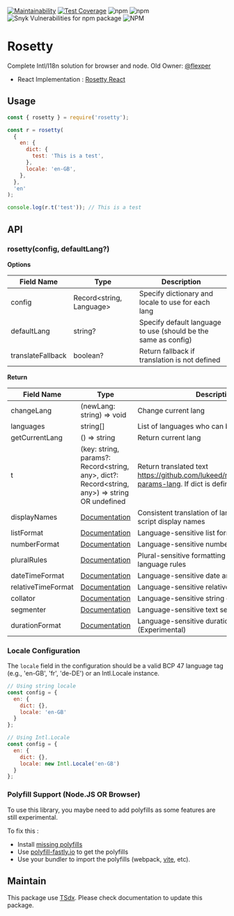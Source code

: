 [![Maintainability](https://api.codeclimate.com/v1/badges/1ff0c28615640d86e758/maintainability)](https://codeclimate.com/github/qlaffont/rosetty/maintainability) [![Test Coverage](https://api.codeclimate.com/v1/badges/1ff0c28615640d86e758/test_coverage)](https://codeclimate.com/github/qlaffont/rosetty/test_coverage) ![npm](https://img.shields.io/npm/v/rosetty) ![npm](https://img.shields.io/npm/dm/rosetty) ![Snyk Vulnerabilities for npm package](https://img.shields.io/snyk/vulnerabilities/npm/rosetty) ![NPM](https://img.shields.io/npm/l/rosetty)

# Rosetty

Complete Intl/I18n solution for browser and node. Old Owner: [@flexper](https://github.com/flexper)

- React Implementation : [Rosetty React](https://github.com/qlaffont/rosetty-react)

## Usage

```js
const { rosetty } = require('rosetty');

const r = rosetty(
  {
    en: {
      dict: {
        test: 'This is a test',
      },
      locale: 'en-GB',
    },
  },
  'en'
);

console.log(r.t('test')); // This is a test
```

## API

### rosetty(config, defaultLang?)

**Options**

| Field Name        | Type                     | Description                                                    |
| ----------------- | ------------------------ | -------------------------------------------------------------- |
| config            | Record<string, Language> | Specify dictionary and locale to use for each lang             |
| defaultLang       | string?                  | Specify default language to use (should be the same as config) |
| translateFallback | boolean?                 | Return fallback if translation is not defined                  |

**Return**

| Field Name         | Type                                                                                                                             | Description                                                                                                               |
| ------------------ | -------------------------------------------------------------------------------------------------------------------------------- | ------------------------------------------------------------------------------------------------------------------------- |
| changeLang         | (newLang: string) => void                                                                                                        | Change current lang                                                                                                       |
| languages          | string[]                                                                                                                         | List of languages who can be selected                                                                                     |
| getCurrentLang     | () => string                                                                                                                     | Return current lang                                                                                                       |
| t                  | (key: string, params?: Record<string, any>, dict?: Record<string, any>) => string OR undefined                                   | Return translated text <https://github.com/lukeed/rosetta#rosettatkey-params-lang>. If dict is defined, he will use dict. |
| displayNames       | [Documentation](https://developer.mozilla.org/en-US/docs/Web/JavaScript/Reference/Global_Objects/Intl/DisplayNames/DisplayNames) | Consistent translation of language, region and script display names                                                       |
| listFormat         | [Documentation](https://developer.mozilla.org/en-US/docs/Web/JavaScript/Reference/Global_Objects/Intl/ListFormat/ListFormat)     | Language-sensitive list formatting                                                                                        |
| numberFormat       | [Documentation](https://developer.mozilla.org/en-US/docs/Web/JavaScript/Reference/Global_Objects/Intl/NumberFormat/NumberFormat) | Language-sensitive number formatting                                                                                      |
| pluralRules        | [Documentation](https://developer.mozilla.org/en-US/docs/Web/JavaScript/Reference/Global_Objects/Intl/PluralRules/PluralRules)   | Plural-sensitive formatting and plural-related language rules                                                             |
| dateTimeFormat     | [Documentation](https://developer.mozilla.org/en-US/docs/Web/JavaScript/Reference/Global_Objects/Intl/DateTimeFormat)            | Language-sensitive date and time formatting                                                                               |
| relativeTimeFormat | [Documentation](https://developer.mozilla.org/en-US/docs/Web/JavaScript/Reference/Global_Objects/Intl/RelativeTimeFormat)        | Language-sensitive relative time formatting                                                                               |
| collator           | [Documentation](https://developer.mozilla.org/en-US/docs/Web/JavaScript/Reference/Global_Objects/Intl/Collator)                  | Language-sensitive string comparison                                                                                      |
| segmenter          | [Documentation](https://developer.mozilla.org/en-US/docs/Web/JavaScript/Reference/Global_Objects/Intl/Segmenter)                 | Language-sensitive text segmentation                                                                                      |
| durationFormat     | [Documentation](https://developer.mozilla.org/en-US/docs/Web/JavaScript/Reference/Global_Objects/Intl/DurationFormat)            | Language-sensitive duration formatting (Experimental)                                                                     |

### Locale Configuration

The `locale` field in the configuration should be a valid BCP 47 language tag (e.g., 'en-GB', 'fr', 'de-DE') or an Intl.Locale instance.

```js
// Using string locale
const config = {
  en: {
    dict: {},
    locale: 'en-GB'
  }
};

// Using Intl.Locale
const config = {
  en: {
    dict: {},
    locale: new Intl.Locale('en-GB')
  }
};
```

### Polyfill Support (Node.JS OR Browser)

To use this library, you maybe need to add polyfills as some features are still experimental.

To fix this :

- Install [missing polyfills](https://formatjs.github.io/docs/polyfills)
- Use [polyfill-fastly.io](https://polyfill-fastly.io/) to get the polyfills
- Use your bundler to import the polyfills (webpack, [vite](https://github.com/vitejs/vite/tree/main/packages/plugin-legacy), etc).

## Maintain

This package use [TSdx](https://github.com/jaredpalmer/tsdx). Please check documentation to update this package.
